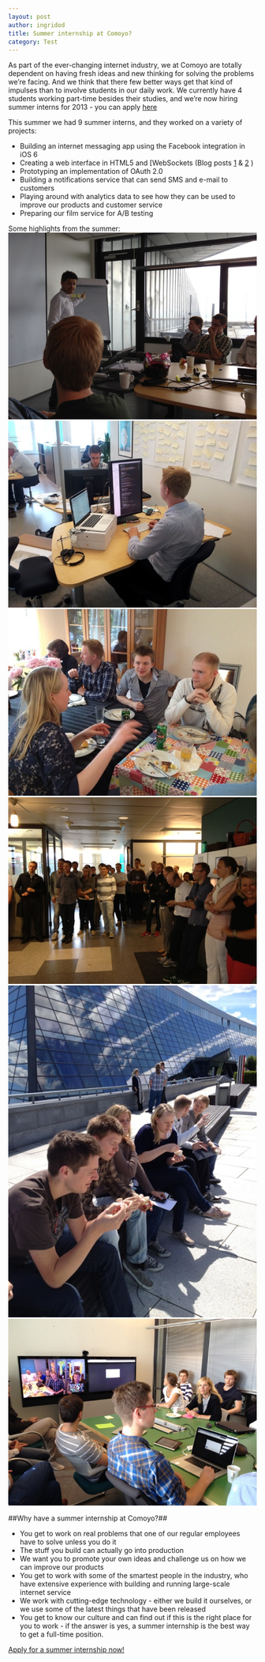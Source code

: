 ```yaml
---
layout: post
author: ingridod
title: Summer internship at Comoyo?
category: Test
---
```

As part of the ever-changing internet industry, we at Comoyo are totally dependent on having fresh ideas and new thinking for solving the problems we’re facing. And we think that there few better ways get that kind of impulses than to involve students in our daily work. We currently have 4 students working part-time besides their studies, and we’re now hiring summer interns for 2013 - you can apply [here](http://comoyo.recruiterbox.com/jobs/7655)

This summer we had 9 summer interns, and they worked on a variety of projects: 
- Building an internet messaging app using the Facebook integration in iOS 6
- Creating a web interface in HTML5 and [WebSockets (Blog posts [1](http://comoyo.github.com/blog/2012/07/30/integrating-websockets-in-netty/) & [2](http://comoyo.github.com/blog/2012/08/01/backbone-on-websockets/) )
- Prototyping an implementation of OAuth 2.0
- Building a notifications service that can send SMS and e-mail to customers
- Playing around with analytics data to see how they can be used to improve our products and customer service
- Preparing our film service for A/B testing

Some highlights from the summer: 
![Intro for summer students](/assets/img/posts/summerjobs2013/1kickoff.jpg)
![Comoyo summer interns working](/assets/img/posts/summerjobs2013/2desks.jpg)
![Comoyo summer interns socializing](/assets/img/posts/summerjobs2013/3dinner.jpg)
![Meeting with all of Comoyo](/assets/img/posts/summerjobs2013/4allmeeting.jpg)
![Lunch outside at Fornebu](/assets/img/posts/summerjobs2013/5fornebu_sun.jpg)
![Summer interns final presentation](/assets/img/posts/summerjobs2013/6presentation.jpg)

##Why have a summer internship at Comoyo?##
- You get to work on real problems that one of our regular employees have to solve unless you do it
- The stuff you build can actually go into production
- We want you to promote your own ideas and challenge us on how we can improve our products
- You get to work with some of the smartest people in the industry, who have extensive experience with building and running large-scale internet service
- We work with cutting-edge technology - either we build it ourselves, or we use some of the latest things that have been released
- You get to know our culture and can find out if this is the right place for you to work - if the answer is yes, a summer internship is the best way to get a full-time position.

[Apply for a summer internship now!](http://comoyo.recruiterbox.com/jobs/7655)

